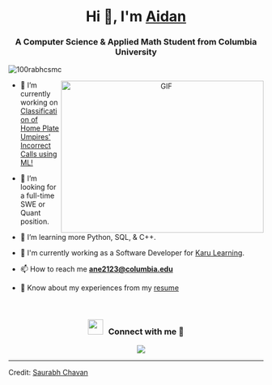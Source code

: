 <h1 align="center">Hi 👋, I'm <a href="https://github.com/AidanNEichman" target="blank">
Aidan</a></h1>
<h3 align="center">A Computer Science & Applied Math Student from Columbia University</h3>

<p align="left"> <img src="https://komarev.com/ghpvc/?username=100rabhcsmc&label=Profile%20views&color=0e75b6&style=flat" alt="100rabhcsmc" /> </p>

<a target="_blank" align="center">
  <img align="right" top="500" height="300" width="400" alt="GIF" src="https://media.giphy.com/media/SWoSkN6DxTszqIKEqv/giphy.gif">
</a>

- 🔭 I’m currently working on <a href="https://coms-bc3997-sp23.github.io/website-AidanNEichman/" target="blank">Classification of Home Plate Umpires' Incorrect Calls using ML!</a>

- 🤝 I’m looking for a full-time SWE or Quant position.

- 🌱 I’m learning more Python, SQL, & C++.

- 📝 I'm currently working as a Software Developer for <a href="https://www.karulearning.com/" target="blank">Karu Learning</a>.

- 📫 How to reach me **ane2123@columbia.edu**

- 📄 Know about my experiences from my <a href="https://github.com/AidanNEichman/resume/raw/main/Aidan%20Eichman%20Resume%20(1).pdf" target="blank">resume</a>
<br/>
<h3 align="center" > <img src="https://media.giphy.com/media/iY8CRBdQXODJSCERIr/giphy.gif" width="30" height="30" style="margin-right: 10px;">Connect with me 🤝 </h3>

<p align="center">

 <div align="center"  class="icons-social" style="margin-left: 10px;">
        <a style="margin-left: 10px;"  target="_blank" href="https://www.linkedin.com/in/aidan-eichman/">
			<img src="https://img.icons8.com/doodle/40/000000/linkedin--v2.png"></a>
      </div>

</p>


---

Credit: [Saurabh Chavan](https://github.com/100rabhcsmc)

